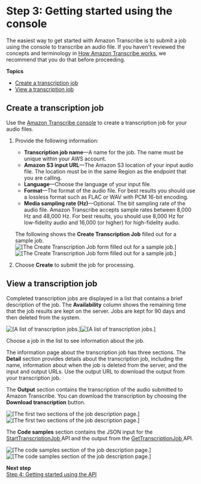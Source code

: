 # Step 3: Getting started using the console<a name="getting-started-console"></a>

The easiest way to get started with Amazon Transcribe is to submit a job using the console to transcribe an audio file\. If you haven't reviewed the concepts and terminology in [How Amazon Transcribe works](how-it-works.md), we recommend that you do that before proceeding\.

**Topics**
+ [Create a transcription job](#console-create-job)
+ [View a transcription job](#console-view-job)

## Create a transcription job<a name="console-create-job"></a>

Use the [Amazon Transcribe console](https://console.aws.amazon.com/transcribe/) to create a transcription job for your audio files\.

1. Provide the following information:
   + **Transcription job name**—A name for the job\. The name must be unique within your AWS account\.
   + **Amazon S3 input URL**—The Amazon S3 location of your input audio file\. The location must be in the same Region as the endpoint that you are calling\. 
   + **Language**—Choose the language of your input file\.
   + **Format**—The format of the audio file\. For best results you should use a lossless format such as FLAC or WAV with PCM 16\-bit encoding\.
   + **Media sampling rate \(Hz\)**—Optional\. The bit sampling rate of the audio file\. Amazon Transcribe accepts sample rates between 8,000 Hz and 48,000 Hz\. For best results, you should use 8,000 Hz for low\-fidelity audio and 16,000 \(or higher\) for high\-fidelity audio\.

   The following shows the **Create Transcription Job** filled out for a sample job\.  
![\[The Create Transcription Job form filled out for a sample job.\]](http://docs.aws.amazon.com/transcribe/latest/dg/images/gs-10.png)![\[The Create Transcription Job form filled out for a sample job.\]](http://docs.aws.amazon.com/transcribe/latest/dg/)

1. Choose **Create** to submit the job for processing\.

## View a transcription job<a name="console-view-job"></a>

Completed transcription jobs are displayed in a list that contains a brief description of the job\. The **Availability** column shows the remaining time that the job results are kept on the server\. Jobs are kept for 90 days and then deleted from the system\.

![\[A list of transcription jobs.\]](http://docs.aws.amazon.com/transcribe/latest/dg/images/gs-20.png)![\[A list of transcription jobs.\]](http://docs.aws.amazon.com/transcribe/latest/dg/)

Choose a job in the list to see information about the job\.

The information page about the transcription job has three sections\. The **Detail** section provides details about the transcription job, including the name, information about when the job is deleted from the server, and the input and output URLs\. Use the output URL to download the output from your transcription job\.

The **Output** section contains the transcription of the audio submitted to Amazon Transcribe\. You can download the transcription by choosing the **Download transcription** button\.

![\[The first two sections of the job description page.\]](http://docs.aws.amazon.com/transcribe/latest/dg/images/gs-30.png)![\[The first two sections of the job description page.\]](http://docs.aws.amazon.com/transcribe/latest/dg/)

The **Code samples** section contains the JSON input for the [ StartTranscriptionJob ](API_StartTranscriptionJob.md)API and the output from the [ GetTranscriptionJob ](API_GetTranscriptionJob.md) API\.

![\[The code samples section of the job description page.\]](http://docs.aws.amazon.com/transcribe/latest/dg/images/gs-40.png)![\[The code samples section of the job description page.\]](http://docs.aws.amazon.com/transcribe/latest/dg/)

**Next step**  
[Step 4: Getting started using the API](getting-started-api.md)
